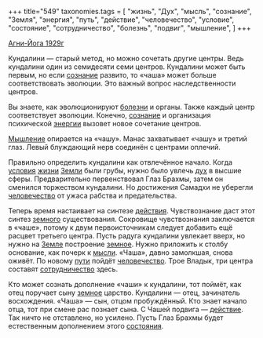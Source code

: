 +++
title="549"
taxonomies.tags = [
 "жизнь",
 "Дух",
 "мысль",
 "сознание",
 "Земля",
 "энергия",
 "путь",
 "действие",
 "человечество",
 "условие",
 "состояние",
 "сотрудничество",
 "болезнь",
 "подвиг",
 "мышление",
]
+++

[Агни-Йога 1929г](/agni/1929)

Кундалини — старый метод, но можно сочетать другие центры. Ведь кундалини один из семидесяти семи центров. Кундалини может быть первым, но если [сознание](/tags/сознание) развито, то «чаша» может больше соответствовать эволюции. Это важный вопрос наследственности центров.   

Вы знаете, как эволюционируют [болезни](/tags/болезнь) и органы. Также каждый центр соответствует эволюции. Конечно, [сознание](/tags/сознание) и организация психической [энергии](/tags/энергия) вызовет новое сочетание центров.   

[Мышление](/tags/мышление) опирается на «чашу». Манас захватывает «чашу» и третий глаз. Левый блуждающий нерв соединён с центрами оплечий.   

Правильно определить кундалини как отвлечённое начало. Когда [условия](/tags/условие) [жизни](/tags/жизнь) [Земли](/tags/Земля) были грубы, нужно было увлечь [дух](/tags/Дух) в высшие сферы. Предварительно первенствовал Глаз Брахмы, затем он сменился торжеством кундалини. Но достижения Самадхи не уберегли [человечество](/tags/человечество) от ужаса рабства и предательства.   

Теперь время настаивает на синтезе [действия](/tags/[действие](/tags/действие)). Чувствознание даст этот синтез [земного](/tags/Земля) существования. Сокровище чувствознания заключается в «чаше», потому к двум первоисточникам следует добавить ещё расцвет третьего центра. Пусть радуга кундалини увлекает вверх, но нужно на [Земле](/tags/Земля) построение [земное](/tags/Земля). Нужно приложить к столбу основание, как почерк к [мысли](/tags/мысль). «Чаша», давно замолкшая, снова оживёт. По новому [пути](/tags/путь) пойдёт [человечество](/tags/человечество). Трое Владык, три центра составят [сотрудничество](/tags/сотрудничество) здесь.   

Кто может сознать дополнение «чаши» к кундалини, тот поймёт, как отец поручает сыну [земное](/tags/Земля) царство. Кундалини — отец, зачинатель восхождения. «Чаша» — сын, отцом пробуждённый. Кто знает начало отца, тот при смене рас познает сына. С Чашей подвига — [действие](/tags/действие). Так ничто не отставлено, но усилено. Пусть Глаз Брахмы будет естественным дополнением этого [состояния](/tags/состояние).